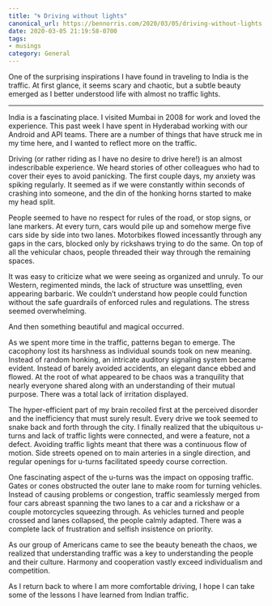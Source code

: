 ```yaml
---
title: "🌀 Driving without lights"
canonical_url: https://bennorris.com/2020/03/05/driving-without-lights
date: 2020-03-05 21:19:58-0700
tags:
- musings
category: General
---
```


One of the surprising inspirations I have found in traveling to India is the traffic. At first glance, it seems scary and chaotic, but a subtle beauty emerged as I better understood life with almost no traffic lights.

***

India is a fascinating place. I visited Mumbai in 2008 for work and loved the experience. This past week I have spent in Hyderabad working with our Android and API teams. There are a number of things that have struck me in my time here, and I wanted to reflect more on the traffic.

Driving (or rather riding as I have no desire to drive here!) is an almost indescribable experience. We heard stories of other colleagues who had to cover their eyes to avoid panicking. The first couple days, my anxiety was spiking regularly. It seemed as if we were constantly within seconds of crashing into someone, and the din of the honking horns started to make my head split.

People seemed to have no respect for rules of the road, or stop signs, or lane markers. At every turn, cars would pile up and somehow merge five cars side by side into two lanes. Motorbikes flowed incessantly through any gaps in the cars, blocked only by rickshaws trying to do the same. On top of all the vehicular chaos, people threaded their way through the remaining spaces.

It was easy to criticize what we were seeing as organized and unruly. To our Western, regimented minds, the lack of structure was unsettling, even appearing barbaric. We couldn’t understand how people could function without the safe guardrails of enforced rules and regulations. The stress seemed overwhelming.

And then something beautiful and magical occurred.

As we spent more time in the traffic, patterns began to emerge. The cacophony lost its harshness as individual sounds took on new meaning. Instead of random honking, an intricate auditory signaling system became evident. Instead of barely avoided accidents, an elegant dance ebbed and flowed. At the root of what appeared to be chaos was a tranquility that nearly everyone shared along with an understanding of their mutual purpose. There was a total lack of irritation displayed.

The hyper-efficient part of my brain recoiled first at the perceived disorder and the inefficiency that must surely result. Every drive we took seemed to snake back and forth through the city. I finally realized that the ubiquitous u-turns and lack of traffic lights were connected, and were a feature, not a defect. Avoiding traffic lights meant that there was a continuous flow of motion. Side streets opened on to main arteries in a single direction, and regular openings for u-turns facilitated speedy course correction.

One fascinating aspect of the u-turns was the impact on opposing traffic. Gates or cones obstructed the outer lane to make room for turning vehicles. Instead of causing problems or congestion, traffic seamlessly merged from four cars abreast spanning the two lanes to a car and a rickshaw or a couple motorcycles squeezing through. As vehicles turned and people crossed and lanes collapsed, the people calmly adapted. There was a complete lack of frustration and selfish insistence on priority.

As our group of Americans came to see the beauty beneath the chaos, we realized that understanding traffic was a key to understanding the people and their culture. Harmony and cooperation vastly exceed individualism and competition.

As I return back to where I am more comfortable driving, I hope I can take some of the lessons I have learned from Indian traffic.